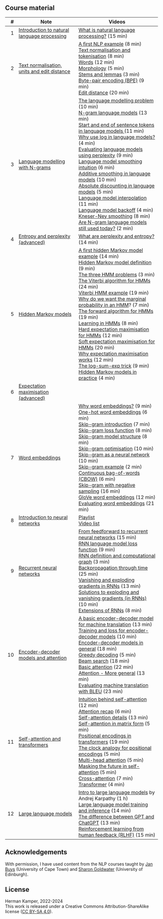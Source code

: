 ## Course material

| # | Note | Videos |
|---:|---|---|
| 1 | [Introduction to natural language processing](notes/01_intro_notes.pdf) | [What is natural language processing?](https://youtu.be/ZxG1YFrYuOU&list=PLmZlBIcArwhOqEQwyk2TBHmtEKTGPMu5d) (15 min) |
| 2 | [Text normalisation, units and edit distance](notes/02_units_distance_notes.pdf) | [A first NLP example](https://youtu.be/k4Co_47zeO4&list=PLmZlBIcArwhOqEQwyk2TBHmtEKTGPMu5d) (8 min)<br>[Text normalisation and tokenisation](https://youtu.be/Y2FBKCwww50&list=PLmZlBIcArwhOqEQwyk2TBHmtEKTGPMu5d) (8 min)<br>[Words](https://youtu.be/o_v279Ip4GU&list=PLmZlBIcArwhOqEQwyk2TBHmtEKTGPMu5d) (12 min)<br>[Morphology](https://youtu.be/zMMrn7BZefc&list=PLmZlBIcArwhOqEQwyk2TBHmtEKTGPMu5d) (5 min)<br>[Stems and lemmas](https://youtu.be/DWsiL01hMwk&list=PLmZlBIcArwhOqEQwyk2TBHmtEKTGPMu5d) (3 min)<br>[Byte-pair encoding (BPE)](https://youtu.be/20xtCxAAkFw&list=PLmZlBIcArwhOqEQwyk2TBHmtEKTGPMu5d) (9 min)<br>[Edit distance](https://youtu.be/C2cRO9BqlZw&list=PLmZlBIcArwhOqEQwyk2TBHmtEKTGPMu5d) (20 min) |
| 3 | [Language modelling with N-grams](notes/03_lm_ngrams_notes.pdf) | [The language modelling problem](https://youtu.be/6TjmCP7TDOg&list=PLmZlBIcArwhP-ril7Xe5vDNpdMEgOjppP) (10 min) <br> [N-gram language models](https://youtu.be/SLsLEYZJ2xU&list=PLmZlBIcArwhP-ril7Xe5vDNpdMEgOjppP) (13 min) <br> [Start and end of sentence tokens in language models ](https://youtu.be/S1t-aac0K58&list=PLmZlBIcArwhP-ril7Xe5vDNpdMEgOjppP) (11 min) <br> [Why use log in language models?](https://youtu.be/l5RgDfA2R-w&list=PLmZlBIcArwhP-ril7Xe5vDNpdMEgOjppP) (4 min) <br> [Evaluating language models using perplexity](https://youtu.be/72eVFb7USKs&list=PLmZlBIcArwhP-ril7Xe5vDNpdMEgOjppP) (9 min) <br> [Language model smoothing intuition](https://youtu.be/hU3NjSMC8uI&list=PLmZlBIcArwhP-ril7Xe5vDNpdMEgOjppP) (6 min) <br> [Additive smoothing in language models](https://youtu.be/zHU6IptBdJU&list=PLmZlBIcArwhP-ril7Xe5vDNpdMEgOjppP) (10 min) <br> [Absolute discounting in language models](https://youtu.be/g-VSL7Bu5Po&list=PLmZlBIcArwhP-ril7Xe5vDNpdMEgOjppP) (5 min) <br> [Language model interpolation](https://youtu.be/HHzUTUbmG4k&list=PLmZlBIcArwhP-ril7Xe5vDNpdMEgOjppP) (11 min) <br> [Language model backoff](https://youtu.be/DdvJ6Vd4EHg&list=PLmZlBIcArwhP-ril7Xe5vDNpdMEgOjppP) (4 min) <br> [Kneser-Ney smoothing](https://youtu.be/9SlJ76HtjoE&list=PLmZlBIcArwhP-ril7Xe5vDNpdMEgOjppP) (8 min) <br> [Are N-gram language models still used today?](https://youtu.be/YwtyFWFuVKs&list=PLmZlBIcArwhP-ril7Xe5vDNpdMEgOjppP) (2 min) |
| 4 | [Entropy and perplexity (advanced)](notes/04_entropy_perplexity_notes.pdf) | [What are perplexity and entropy?](https://youtu.be/iNJSUmOAPwo&list=PLmZlBIcArwhP-ril7Xe5vDNpdMEgOjppP) (14 min) |
| 5 | [Hidden Markov models](notes/05_hmm_notes.pdf) | [A first hidden Markov model example](https://youtu.be/pnGCxBjvJW0&list=PLmZlBIcArwhMIRdgNwFUWGqY53h2TC6PH) (14 min) <br> [Hidden Markov model definition](https://youtu.be/oGO-2dtE82Q&list=PLmZlBIcArwhMIRdgNwFUWGqY53h2TC6PH) (9 min) <br> [The three HMM problems](https://youtu.be/DzkKL9vyZEA&list=PLmZlBIcArwhMIRdgNwFUWGqY53h2TC6PH) (3 min) <br> [The Viterbi algorithm for HMMs](https://youtu.be/u4IBPD43VuY&list=PLmZlBIcArwhMIRdgNwFUWGqY53h2TC6PH) (24 min) <br> [Viterbi HMM example](https://youtu.be/14fC-uo7vD0&list=PLmZlBIcArwhMIRdgNwFUWGqY53h2TC6PH) (19 min) <br> [Why do we want the marginal probability in an HMM](https://youtu.be/84LYEt1tIzU&list=PLmZlBIcArwhMIRdgNwFUWGqY53h2TC6PH)? (7 min) <br> [The forward algorithm for HMMs](https://youtu.be/n-aVBfVNyDE&list=PLmZlBIcArwhMIRdgNwFUWGqY53h2TC6PH) (19 min) <br> [Learning in HMMs](https://youtu.be/Psh8fAUYrEM&list=PLmZlBIcArwhMIRdgNwFUWGqY53h2TC6PH) (8 min) <br> [Hard expectation maximisation for HMMs](https://youtu.be/O50_FcUEvZw&list=PLmZlBIcArwhMIRdgNwFUWGqY53h2TC6PH) (12 min) <br> [Soft expectation maximisation for HMMs](https://youtu.be/E6r6w44UYfo&list=PLmZlBIcArwhMIRdgNwFUWGqY53h2TC6PH) (20 min) <br> [Why expectation maximisation works](https://youtu.be/_3JzlDjLc6Q&list=PLmZlBIcArwhMIRdgNwFUWGqY53h2TC6PH) (12 min) <br> [The log-sum-exp trick](https://youtu.be/MZ2VM32h37g&list=PLmZlBIcArwhMIRdgNwFUWGqY53h2TC6PH) (9 min) <br> [Hidden Markov models in practice](https://youtu.be/3AGW9uj4uyE&list=PLmZlBIcArwhMIRdgNwFUWGqY53h2TC6PH) (4 min) |
| 6 | [Expectation maximisation (advanced)](notes/06_em_notes.pdf) |  |
| 7 | [Word embeddings](notes/07_word_embeddings_notes.pdf) | [Why word embeddings?](https://youtu.be/kkpRD3jS2zc&list=PLmZlBIcArwhPN5aRBaB_yTA0Yz5RQe5A_) (9 min) <br> [One-hot word embeddings](https://youtu.be/LiWmgeUZi6Y&list=PLmZlBIcArwhPN5aRBaB_yTA0Yz5RQe5A_) (6 min) <br> [Skip-gram introduction](https://youtu.be/3l2xL12CRRM&list=PLmZlBIcArwhPN5aRBaB_yTA0Yz5RQe5A_) (7 min) <br> [Skip-gram loss function](https://youtu.be/xXlzOkqQqGg&list=PLmZlBIcArwhPN5aRBaB_yTA0Yz5RQe5A_) (8 min) <br> [Skip-gram model structure](https://youtu.be/4hRGng648uQ&list=PLmZlBIcArwhPN5aRBaB_yTA0Yz5RQe5A_) (8 min) <br> [Skip-gram optimisation](https://youtu.be/Nxp7Wbrpfsc&list=PLmZlBIcArwhPN5aRBaB_yTA0Yz5RQe5A_) (10 min) <br> [Skip-gram as a neural network](https://youtu.be/ki5o0pRv1eQ&list=PLmZlBIcArwhPN5aRBaB_yTA0Yz5RQe5A_) (10 min) <br> [Skip-gram example](https://youtu.be/FGLn3gT0oYg&list=PLmZlBIcArwhPN5aRBaB_yTA0Yz5RQe5A_) (2 min) <br> [Continuous bag-of-words (CBOW)](https://youtu.be/2X9Ze-ch3Ws&list=PLmZlBIcArwhPN5aRBaB_yTA0Yz5RQe5A_) (6 min) <br> [Skip-gram with negative sampling](https://youtu.be/CjCFJAGZEio&list=PLmZlBIcArwhPN5aRBaB_yTA0Yz5RQe5A_) (16 min) <br> [GloVe word embeddings](https://youtu.be/jeW2y9CUzZo&list=PLmZlBIcArwhPN5aRBaB_yTA0Yz5RQe5A_) (12 min) <br> [Evaluating word embeddings](https://youtu.be/As5EJIONx-U&list=PLmZlBIcArwhPN5aRBaB_yTA0Yz5RQe5A_) (21 min) |
| 8 | [Introduction to neural networks](notes/08_nn_notes.pdf) | [Playlist](https://www.youtube.com/playlist?list=PLmZlBIcArwhMHnIrNu70mlvZOwe6MqWYn) <br> [Video list](https://www.kamperh.com/data414/#introduction-to-neural-networks) |
| 9 | [Recurrent neural networks](notes/09_rnn_notes.pdf) | [From feedforward to recurrent neural networks](https://youtu.be/XImxbT8U0h8?list=PLmZlBIcArwhOSBWBgRR70xip-NnbOwSji) (15 min) <br> [RNN language model loss function](https://youtu.be/kUjXExou3Uw?list=PLmZlBIcArwhOSBWBgRR70xip-NnbOwSji) (9 min) <br> [RNN definition and computational graph](https://youtu.be/Q2UpMrpKI_M?list=PLmZlBIcArwhOSBWBgRR70xip-NnbOwSji) (3 min) <br> [Backpropagation through time](https://youtu.be/d4HRuGknQjI?list=PLmZlBIcArwhOSBWBgRR70xip-NnbOwSji) (25 min) <br> [Vanishing and exploding gradients in RNNs](https://youtu.be/VqYu8INY8co?list=PLmZlBIcArwhOSBWBgRR70xip-NnbOwSji) (13 min) <br> [Solutions to exploding and vanishing gradients (in RNNs)](https://youtu.be/xgMx_YBMU8c?list=PLmZlBIcArwhOSBWBgRR70xip-NnbOwSji) (10 min) <br> [Extensions of RNNs](https://youtu.be/iGkIIIgPFHQ?list=PLmZlBIcArwhOSBWBgRR70xip-NnbOwSji) (8 min) |
| 10 | [Encoder-decoder models and attention](notes/10_encdec_attention_notes.pdf) | [A basic encoder-decoder model for machine translation](https://youtu.be/gHk2IWivt_8&list=PLmZlBIcArwhPHmHzyM_cZJQ8_v5paQJTV) (13 min)<br>[Training and loss for encoder-decoder models](https://youtu.be/aBZUTuT1Izs&list=PLmZlBIcArwhPHmHzyM_cZJQ8_v5paQJTV) (10 min)<br>[Encoder-decoder models in general](https://youtu.be/N8AzPeAORKM&list=PLmZlBIcArwhPHmHzyM_cZJQ8_v5paQJTV) (18 min)<br>[Greedy decoding](https://youtu.be/DW5C3eqAFQM&list=PLmZlBIcArwhPHmHzyM_cZJQ8_v5paQJTV) (5 min)<br>[Beam search](https://youtu.be/uG3xoYNo3HM&list=PLmZlBIcArwhPHmHzyM_cZJQ8_v5paQJTV) (18 min)<br>[Basic attention](https://youtu.be/BSSoEtv5jvQ&list=PLmZlBIcArwhPHmHzyM_cZJQ8_v5paQJTV) (22 min)<br>[Attention - More general](https://youtu.be/k-5QMalS8bQ&list=PLmZlBIcArwhPHmHzyM_cZJQ8_v5paQJTV) (13 min)<br>[Evaluating machine translation with BLEU](https://youtu.be/evDKNiNs09o&list=PLmZlBIcArwhPHmHzyM_cZJQ8_v5paQJTV) (23 min) |
| 11 | [Self-attention and transformers](notes/11_transformers_notes.pdf) | [Intuition behind self-attention](https://youtu.be/Y9vUgnA7gxs&list=PLmZlBIcArwhOPR2s-FIR7WoqNaBML233s) (12 min)<br> [Attention recap](https://youtu.be/HOZBI1txEIg&list=PLmZlBIcArwhOPR2s-FIR7WoqNaBML233s) (6 min)<br> [Self-attention details](https://youtu.be/3Co5iwuuMcs&list=PLmZlBIcArwhOPR2s-FIR7WoqNaBML233s) (13 min)<br> [Self-attention in matrix form](https://youtu.be/Ex4qkB1rnhk&list=PLmZlBIcArwhOPR2s-FIR7WoqNaBML233s) (5 min)<br> [Positional encodings in transformers](https://youtu.be/5V9gZcAd6cE&list=PLmZlBIcArwhOPR2s-FIR7WoqNaBML233s) (19 min)<br> [The clock analogy for positional encodings](https://youtu.be/BkyEZwAf-Rw&list=PLmZlBIcArwhOPR2s-FIR7WoqNaBML233s) (5 min)<br> [Multi-head attention](https://youtu.be/1JyLExxxRb8&list=PLmZlBIcArwhOPR2s-FIR7WoqNaBML233s) (5 min)<br> [Masking the future in self-attention](https://youtu.be/GoGHHSQ_FTw&list=PLmZlBIcArwhOPR2s-FIR7WoqNaBML233s) (5 min)<br> [Cross-attention](https://youtu.be/35jpRxa81Hc&list=PLmZlBIcArwhOPR2s-FIR7WoqNaBML233s) (7 min)<br> [Transformer](https://youtu.be/nMNW_8PYX6w&list=PLmZlBIcArwhOPR2s-FIR7WoqNaBML233s) (4 min) |
| 12 | [Large language models](notes/12_llm_notes.pdf) | [Intro to large language models](https://youtu.be/zjkBMFhNj_g?si=dU7KNFP0_C_AQGuH) by Andrej Karpathy (1 h) <br> [Large language model training and inference](https://youtu.be/Y9YmVNLslvs?list=PLmZlBIcArwhOVLRdimL3lS9F_33fzh9jU) (14 min) <br> [The difference between GPT and ChatGPT](https://youtu.be/Lvhu0_y6K4E?list=PLmZlBIcArwhOVLRdimL3lS9F_33fzh9jU) (13 min) <br> [Reinforcement learning from human feedback (RLHF)](https://youtu.be/T3DSOSea4yQ?list=PLmZlBIcArwhOVLRdimL3lS9F_33fzh9jU) (15 min) |



## Acknowledgements

With permission, I have used content from the NLP courses taught by
[Jan Buys](https://www.janmbuys.com/) (University of Cape Town) and
[Sharon Goldwater](https://homepages.inf.ed.ac.uk/sgwater/)
(University of Edinburgh).


## License

Herman Kamper, 2022-2024  
This work is released under a Creative Commons Attribution-ShareAlike
license ([CC BY-SA 4.0](http://creativecommons.org/licenses/by-sa/4.0/)).
